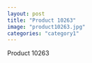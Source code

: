 ```yaml
---
layout: post
title: "Product 10263"
image: "product10263.jpg"
categories: "category1"
---
```

Product 10263
